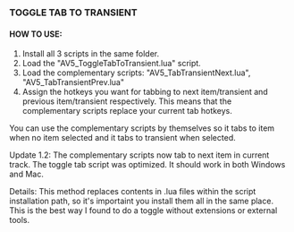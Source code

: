 ### TOGGLE TAB TO TRANSIENT

#### HOW TO USE:

1. Install all 3 scripts in the same folder.
2. Load the "AV5_ToggleTabToTransient.lua" script.
3. Load the complementary scripts: "AV5_TabTransientNext.lua", "AV5_TabTransientPrev.lua"
4. Assign the hotkeys you want for tabbing to next item/transient and previous item/transient respectively. This means that the complementary scripts replace your current tab hotkeys.

You can use the complementary scripts by themselves so it tabs to item when no item selected and it tabs to transient when selected.

Update 1.2: The complementary scripts now tab to next item in current track. The toggle tab script was optimized. It should work in both Windows and Mac.

Details: This method replaces contents in .lua files within the script installation path, so it's importaint you install them all in the same place. This is the best way I found to do a toggle without extensions or external tools.
